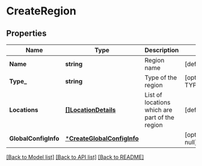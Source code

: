 # CreateRegion

## Properties
Name | Type | Description | Notes
------------ | ------------- | ------------- | -------------
**Name** | **string** | Region name | [default to null]
**Type_** | **string** | Type of the region | [optional] [default to TYPE_.USER_CREATED]
**Locations** | [**[]LocationDetails**](LocationDetails.md) | List of locations which are part of the region | [default to null]
**GlobalConfigInfo** | [***CreateGlobalConfigInfo**](CreateGlobalConfigInfo.md) |  | [optional] [default to null]

[[Back to Model list]](../README.md#documentation-for-models) [[Back to API list]](../README.md#documentation-for-api-endpoints) [[Back to README]](../README.md)

